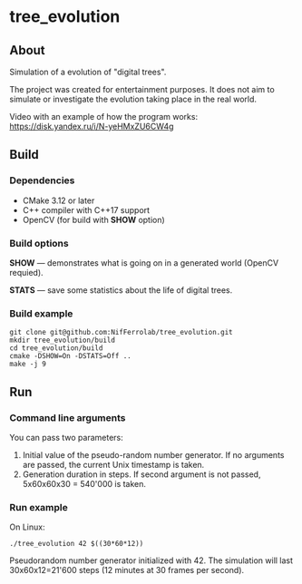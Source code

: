 # tree_evolution
## About
Simulation of a evolution of "digital trees".

The project was created for entertainment purposes. It does not aim to simulate or investigate the evolution taking place in the real world.

Video with an example of how the program works:
https://disk.yandex.ru/i/N-yeHMxZU6CW4g

## Build

### Dependencies

* CMake 3.12 or later
* C++ compiler with C++17 support
* OpenCV (for build with **SHOW** option)

### Build options

**SHOW** — demonstrates what is going on in a generated world (OpenCV requied).

**STATS** — save some statistics about the life of digital trees.

### Build example

```
git clone git@github.com:NifFerrolab/tree_evolution.git
mkdir tree_evolution/build
cd tree_evolution/build
cmake -DSHOW=On -DSTATS=Off ..
make -j 9
```

## Run

### Command line arguments

You can pass two parameters:
1. Initial value of the pseudo-random number generator. If no arguments are passed, the current Unix timestamp is taken.
2. Generation duration in steps. If second argument is not passed, 5x60x60x30 = 540'000 is taken.

### Run example

On Linux:

```
./tree_evolution 42 $((30*60*12))
```

Pseudorandom number generator initialized with 42. The simulation will last 30x60x12=21'600 steps (12 minutes at 30 frames per second).
